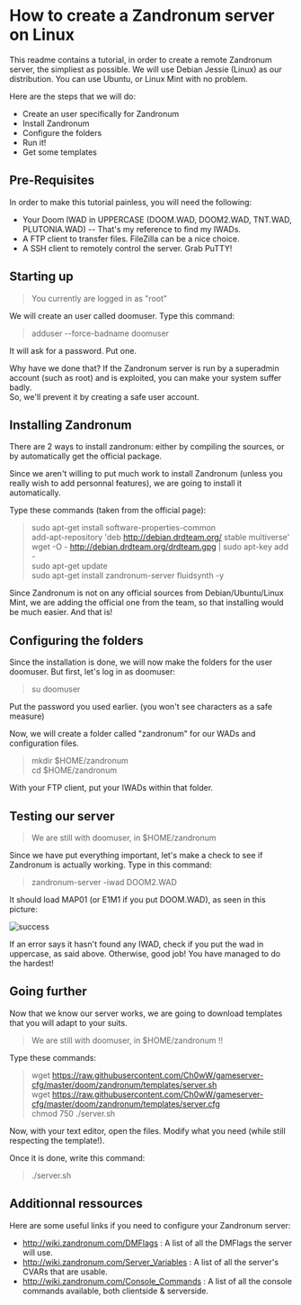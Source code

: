 # How to create a Zandronum server on Linux

This readme contains a tutorial, in order to create a remote Zandronum server, the simpliest as possible.
We will use Debian Jessie (Linux) as our distribution. You can use Ubuntu, or Linux Mint with no problem.

Here are the steps that we will do:
- Create an user specifically for Zandronum
- Install Zandronum
- Configure the folders
- Run it!
- Get some templates


## Pre-Requisites

In order to make this tutorial painless, you will need the following:
- Your Doom IWAD in UPPERCASE (DOOM.WAD, DOOM2.WAD, TNT.WAD, PLUTONIA.WAD) -- That's my reference to find my IWADs.
- A FTP client to transfer files. FileZilla can be a nice choice.
- A SSH client to remotely control the server. Grab PuTTY!

## Starting up

>You currently are logged in as "root"

We will create an user called doomuser. Type this command:
> adduser --force-badname doomuser 

It will ask for a password. Put one.

Why have we done that? If the Zandronum server is run by a superadmin account (such as root) and is exploited, you can make your system suffer badly. <br />
So, we'll prevent it by creating a safe user account.

## Installing Zandronum

There are 2 ways to install zandronum: either by compiling the sources, or by automatically get the official package.

Since we aren't willing to put much work to install Zandronum (unless you really wish to add personnal features), we are going to install it automatically.

Type these commands (taken from the official page):
> sudo apt-get install software-properties-common <br />
add-apt-repository 'deb http://debian.drdteam.org/ stable multiverse' <br />
wget -O - http://debian.drdteam.org/drdteam.gpg | sudo apt-key add - <br />
sudo apt-get update <br />
sudo apt-get install zandronum-server fluidsynth -y

Since Zandronum is not on any official sources from Debian/Ubuntu/Linux Mint, we are adding the official one from the team, so that installing would be much easier. And that is!

## Configuring the folders

Since the installation is done, we will now make the folders for the user doomuser. 
But first, let's log in as doomuser:

> su doomuser

Put the password you used earlier. (you won't see characters as a safe measure)

Now, we will create a folder called "zandronum" for our WADs and configuration files.

> mkdir $HOME/zandronum <br />
cd $HOME/zandronum

With your FTP client, put your IWADs within that folder.

## Testing our server

> We are still with doomuser, in $HOME/zandronum 

Since we have put everything important, let's make a check to see if Zandronum is actually working. Type in this command:
> zandronum-server -iwad DOOM2.WAD

It should load MAP01 (or E1M1 if you put DOOM.WAD), as seen in this picture:

![success](https://raw.githubusercontent.com/Ch0wW/gameserver-cfg/master/doom/zandronum/images/success.PNG)

If an error says it hasn't found any IWAD, check if you put the wad in uppercase, as said above. Otherwise, good job! You have managed to do the hardest!

## Going further

Now that we know our server works, we are going to download templates that you will adapt to your suits.

> We are still with doomuser, in $HOME/zandronum !!

Type these commands:

> wget https://raw.githubusercontent.com/Ch0wW/gameserver-cfg/master/doom/zandronum/templates/server.sh<br />
wget https://raw.githubusercontent.com/Ch0wW/gameserver-cfg/master/doom/zandronum/templates/server.cfg<br />
chmod 750 ./server.sh

Now, with your text editor, open the files. Modify what you need (while still respecting the template!). 

Once it is done, write this command:
> ./server.sh

## Additionnal ressources

Here are some useful links if you need to configure your Zandronum server:
- http://wiki.zandronum.com/DMFlags : A list of all the DMFlags the server will use.
- http://wiki.zandronum.com/Server_Variables : A list of all the server's CVARs that are usable.
- http://wiki.zandronum.com/Console_Commands : A list of all the console commands available, both clientside & serverside.
